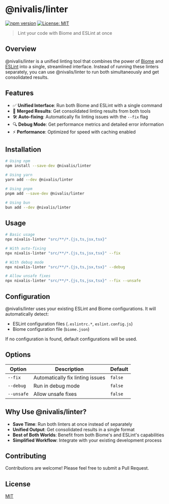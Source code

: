 # @nivalis/linter

[![npm version](https://img.shields.io/npm/v/@nivalis/linter.svg)](https://www.npmjs.com/package/@nivalis/linter)
[![License: MIT](https://img.shields.io/badge/License-MIT-blue.svg)](https://opensource.org/licenses/MIT)

> Lint your code with Biome and ESLint at once

## Overview

@nivalis/linter is a unified linting tool that combines the power of [Biome](https://biomejs.dev/) and [ESLint](https://eslint.org/) into a single, streamlined interface. Instead of running these linters separately, you can use @nivalis/linter to run both simultaneously and get consolidated results.

## Features

- ✅ **Unified Interface**: Run both Biome and ESLint with a single command
- 🔄 **Merged Results**: Get consolidated linting results from both tools
- 🛠️ **Auto-fixing**: Automatically fix linting issues with the `--fix` flag
- 🔍 **Debug Mode**: Get performance metrics and detailed error information
- ⚡ **Performance**: Optimized for speed with caching enabled

## Installation

```bash
# Using npm
npm install --save-dev @nivalis/linter

# Using yarn
yarn add --dev @nivalis/linter

# Using pnpm
pnpm add --save-dev @nivalis/linter

# Using bun
bun add --dev @nivalis/linter
```

## Usage

```bash
# Basic usage
npx nivalis-linter "src/**/*.{js,ts,jsx,tsx}"

# With auto-fixing
npx nivalis-linter "src/**/*.{js,ts,jsx,tsx}" --fix

# With debug mode
npx nivalis-linter "src/**/*.{js,ts,jsx,tsx}" --debug

# Allow unsafe fixes
npx nivalis-linter "src/**/*.{js,ts,jsx,tsx}" --fix --unsafe
```

## Configuration

@nivalis/linter uses your existing ESLint and Biome configurations. It will automatically detect:

- ESLint configuration files (`.eslintrc.*`, `eslint.config.js`)
- Biome configuration file (`biome.json`)

If no configuration is found, default configurations will be used.

## Options

| Option    | Description                       | Default |
|-----------|-----------------------------------|---------|
| `--fix`   | Automatically fix linting issues  | `false` |
| `--debug` | Run in debug mode                 | `false` |
| `--unsafe`| Allow unsafe fixes                | `false` |

## Why Use @nivalis/linter?

- **Save Time**: Run both linters at once instead of separately
- **Unified Output**: Get consolidated results in a single format
- **Best of Both Worlds**: Benefit from both Biome's and ESLint's capabilities
- **Simplified Workflow**: Integrate with your existing development process

## Contributing

Contributions are welcome! Please feel free to submit a Pull Request.

## License

[MIT](LICENSE)
